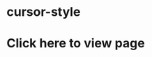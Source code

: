 # cursor-style

<a herf="https://vinojan1999.github.io/cursor-style/">
  <h1>Click here to view page</h1>
</a>
